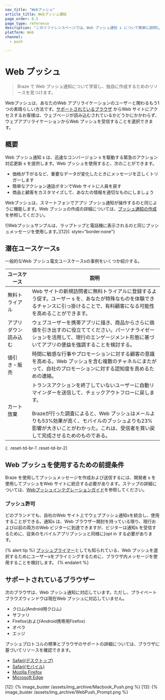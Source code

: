 ```yaml
---
nav_title: "Webプッシュ"
article_title: Webプッシュ通知
page_order: 8.5
page_type: reference
description: "このリファレンスページでは、Web プッシュ通知 s について簡単に説明し、s を作成するために必要なステップにリンクします。"
platform: Web
channel:
  - push

---
```


# Web プッシュ

> Braze で Web プッシュ通知について学習し、独自に作成するためのリソースを見つけます。

Webプッシュは、あなたのWeb アプリライケーションのユーザーと関わるもう1つの素晴らしい方法です。[サポートされているブラウザ](#supported-browsers) からWeb サイトにアクセスするお客様は、ウェブページが読み込むされているかどうかにかかわらず、ウェブアプリライケーションからWeb プッシュを受信することを選択できます。

## 概要

Web プッシュ通知 s は、迅速なコンバージョン s を駆動する緊急のアクション対応更新 s を提供します。Web プッシュを使用すると、次のことができます。

- 価格が下がるなど、重要なデータが変化したときにメッセージを正しくトリガーします
- 簡単なアクション通話ボタンでWeb サイトに人員を戻す
- 商品と顧客をカスタマイズして、あなたの情報を適切なものにしましょう

Webプッシュは、スマートフォンでアプリ プッシュ通知が操作するのと同じように機能します。Web プッシュの作成の詳細については、[プッシュ通知の作成][11]を参照してください。

![Webプッシュサンプルは、ラップトップと電話機に表示されるのと同じプッシュメッセージを使用します。][12]{: style="border:none"}

## 潜在ユースケースs

一般的なWeb プッシュ電文ユースケースsの事例をいくつか紹介する。

| ユースケース | 説明 |
| --- | --- | 
| 無料トライアル | Web サイトの新規訪問者に無料トライアルに登録するよう促す。ユーザー s を、あなたが特殊なものを体験できるチャンスに引っ掛けることで、有料顧客になる可能性を高めることができます。 |
| アプリダウン読み込む | ウェブユーザーを携帯アプリに描き、商品からさらに価値を引き出すのに役立ててください。パーソナライゼーションを活用して、現行のエンゲージメント形態に基づいてアプリの便益を強調することを検討する。 |
| 値引き・販売 | 時間に敏感な行事やプロモーションに対する顧客の意識を高める。Web プッシュを含む複数のチャネルにまたがって、自社のプロモーションに対する認知度を高めるための連絡。 |
| カート放棄 | トランスアクションを終了していないユーザーに自動リマインダーを送信して、チェックアウトフローに戻します。<br><br>Brazeが行った調査によると、Web プッシュはメールよりも53%効果が高く、モバイルのプッシュよりも23%影響が大きいことがわかった。これは、受信者を買い戻して完成させるためのものである。 |
{: .reset-td-br-1 .reset-td-br-2}

## Web プッシュを使用するための前提条件

Braze を使用してプッシュメッセージを作成および送信するには、開発者 s を使用してプッシュをWeb サイトに統合する必要があります。ステップの詳細については、[Webプッシュインテグレーションガイド]({{site.baseurl}}/developer_guide/platform_integration_guides/web/push_notifications/integration/)を参照してください。

### プッシュ許可

どのブランドでも、自社のWeb サイト上でウェブプッシュ通知sを統合し、使用することができる。通知s は、Web ブラウザー開封を持っている限り、現行および以前の両方のWeb ビジターに到達できますが、ビジターは通知s を受信するために、従来のモバイルアプリプッシュと同様に[opt in する必要があります。

{% alert tip %}
[プッシュプライマー]({{site.baseurl}}/user_guide/message_building_by_channel/push/best_practices/push_primer_messages/)としても知られている、Web プッシュを選択するためにユーザーsをプライミングするために、ブラウザ内メッセージを使用することを検討します。
{% endalert %}

## サポートされているブラウザー

次のブラウザは、Web プッシュ通知に対応しています。ただし、プライベートブラウズウィンドウは現在Web プッシュに対応していません。

- クロム(Android用クロム)
- サファリ
- Firefox(およびAndroid携帯用Firefox)
- オペラ
- エッジ

プッシュプロトコルの標準とブラウザのサポートの詳細については、ブラウザに基づいてリソースを確認できます。

- [Safari(デスクトップ)](https://developer.apple.com/notifications/safari-push-notifications/)
- [Safari(モバイル)]({{site.baseurl}}/developer_guide/platform_integration_guides/web/push_notifications/safari_mobile_push/)
- [Mozilla Firefox](https://developer.mozilla.org/en-us/docs/web/api/push_api#browser_compatibility)
- [Microsoft Edge](https://learn.microsoft.com/en-us/microsoft-edge/progressive-web-apps-chromium/how-to/push)


[11]: {{site.baseurl}}/user_guide/message_building_by_channel/push/creating_a_push_message/#creating-a-push-message
[12]: {% image_buster /assets/img_archive/Macbook_Push.png %}
[13]: {% image_buster /assets/img_archive/WebPush_Prompt.png %}
